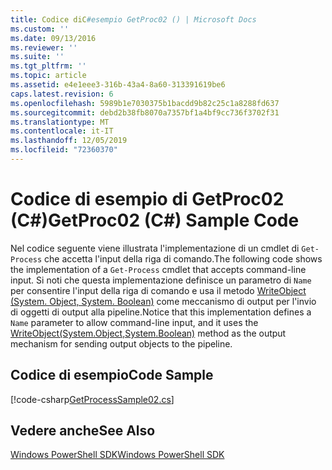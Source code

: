 ```yaml
---
title: Codice diC#esempio GetProc02 () | Microsoft Docs
ms.custom: ''
ms.date: 09/13/2016
ms.reviewer: ''
ms.suite: ''
ms.tgt_pltfrm: ''
ms.topic: article
ms.assetid: e4e1eee3-316b-43a4-8a60-313391619be6
caps.latest.revision: 6
ms.openlocfilehash: 5989b1e7030375b1bacdd9b82c25c1a8288fd637
ms.sourcegitcommit: debd2b38fb8070a7357bf1a4bf9cc736f3702f31
ms.translationtype: MT
ms.contentlocale: it-IT
ms.lasthandoff: 12/05/2019
ms.locfileid: "72360370"
---
```

# <a name="getproc02-c-sample-code"></a><span data-ttu-id="67951-102">Codice di esempio di GetProc02 (C#)</span><span class="sxs-lookup"><span data-stu-id="67951-102">GetProc02 (C#) Sample Code</span></span>

<span data-ttu-id="67951-103">Nel codice seguente viene illustrata l'implementazione di un cmdlet di `Get-Process` che accetta l'input della riga di comando.</span><span class="sxs-lookup"><span data-stu-id="67951-103">The following code shows the implementation of a `Get-Process` cmdlet that accepts command-line input.</span></span> <span data-ttu-id="67951-104">Si noti che questa implementazione definisce un parametro di `Name` per consentire l'input della riga di comando e usa il metodo [WriteObject (System. Object, System. Boolean)](/dotnet/api/system.management.automation.cmdlet.writeobject?view=pscore-6.2.0#System_Management_Automation_Cmdlet_WriteObject_System_Object_System_Boolean_) come meccanismo di output per l'invio di oggetti di output alla pipeline.</span><span class="sxs-lookup"><span data-stu-id="67951-104">Notice that this implementation defines a `Name` parameter to allow command-line input, and it uses the [WriteObject(System.Object,System.Boolean)](/dotnet/api/system.management.automation.cmdlet.writeobject?view=pscore-6.2.0#System_Management_Automation_Cmdlet_WriteObject_System_Object_System_Boolean_) method as the output mechanism for sending output objects to the pipeline.</span></span>

## <a name="code-sample"></a><span data-ttu-id="67951-105">Codice di esempio</span><span class="sxs-lookup"><span data-stu-id="67951-105">Code Sample</span></span>

[!code-csharp[GetProcessSample02.cs](../../../../powershell-sdk-samples/SDK-2.0/csharp/GetProcessSample02/GetProcessSample02.cs#L11-L76 "GetProcessSample02.cs")]

## <a name="see-also"></a><span data-ttu-id="67951-106">Vedere anche</span><span class="sxs-lookup"><span data-stu-id="67951-106">See Also</span></span>

[<span data-ttu-id="67951-107">Windows PowerShell SDK</span><span class="sxs-lookup"><span data-stu-id="67951-107">Windows PowerShell SDK</span></span>](../windows-powershell-reference.md)
